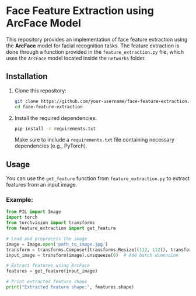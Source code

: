 # Face Feature Extraction using ArcFace Model

This repository provides an implementation of face feature extraction using the **ArcFace** model for facial recognition tasks. The feature extraction is done through a function provided in the `feature_extraction.py` file, which uses the `ArcFace` model located inside the `networks` folder.


## Installation

1. Clone this repository:

    ```bash
    git clone https://github.com/your-username/face-feature-extraction.git
    cd face-feature-extraction
    ```

2. Install the required dependencies:

    ```bash
    pip install -r requirements.txt
    ```

   Make sure to include a `requirements.txt` file containing necessary dependencies (e.g., PyTorch).

   
## Usage

You can use the `get_feature` function from `feature_extraction.py` to extract features from an input image.

### Example:

```python
from PIL import Image
import torch
from torchvision import transforms
from feature_extraction import get_feature

# Load and preprocess the image
image = Image.open('path_to_image.jpg')
transform = transforms.Compose([transforms.Resize((112, 112)), transforms.ToTensor()])
input_image = transform(image).unsqueeze(0)  # Add batch dimension

# Extract features using ArcFace
features = get_feature(input_image)

# Print extracted feature shape
print("Extracted feature shape:", features.shape)
